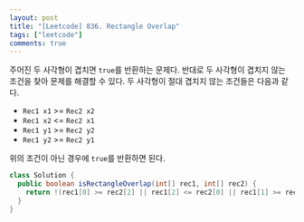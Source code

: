 ```yaml
---
layout: post
title: "[Leetcode] 836. Rectangle Overlap"
tags: ["leetcode"]
comments: true
---
```


주어진 두 사각형이 겹치면 `true`를 반환하는 문제다. 반대로 두 사각형이 겹치지 않는 조건을 찾아 문제를 해결할 수 있다. 두 사각형이 절대 겹치지 않는 조건들은 다음과 같다.

- `Rec1 x1` >= `Rec2 x2`
- `Rec1 x2` <= `Rec2 x1`
- `Rec1 y1` >= `Rec2 y2`
- `Rec1 y2` >= `Rec2 y1`

위의 조건이 아닌 경우에 `true`를 반환하면 된다.

```java
class Solution {
  public boolean isRectangleOverlap(int[] rec1, int[] rec2) {
    return !(rec1[0] >= rec2[2] || rec1[2] <= rec2[0] || rec1[1] >= rec2[3] || rec1[3] <= rec2[1]);
  }
}
```
